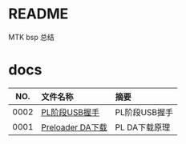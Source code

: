 # README

MTK bsp 总结

# docs

NO.  |文件名称|摘要
:---:|:--|:--
0002 | [PL阶段USB握手](docs/0002_PL阶段USB握手.md) | PL阶段USB握手
0001 | [Preloader DA下载](docs/0001_Preloader%20DA下载.md) | PL DA下载原理
